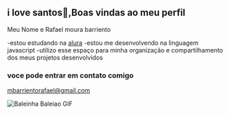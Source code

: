 ## i love santos🖤,Boas vindas ao meu perfil                                                                                                                                                                                                                                                                                                                  

Meu Nome e Rafael moura barriento

-estou estudando na [alura](https://www.alura.com.br)
-estou me desenvolvendo na linguagem javascript
-utilizo esse espaço para minha organização e compartilhamento dos meus projetos desenvolvidos

### voce pode entrar em contato comigo

mbarrientorafael@gmail.com

<img src="https://media1.tenor.com/m/2pQII1HkRq0AAAAd/baleinha-baleiao.gif" alt="Baleinha Baleiao GIF"/>



